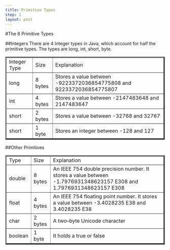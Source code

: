 ```yaml
---
title: Primitive Types
step: 1
layout: post
---
```


#The 8 Primitive Types

##Integers
There are 4 Integer types in Java, which account for half the primitive types. The types are long, int, short, byte.

<table border="3" cellpadding="10" cellspacing="5">
<tr>
<td>Integer Type</td>
<td> Size</td>
<td> Explanation </td>
</tr>
<tr>
<td>long</td>
<td> 8 bytes</td>
<td> Stores a value between -9223372036854775808 and 9223372036854775807 </td>
</tr>
<tr>
<td>int</td>
<td>4 bytes</td>
<td> Stores a value between -2147483648 and 2147483647 </td>
</tr>
<tr>
<td>short</td>
<td>2 bytes</td>
<td> Stores a value between -32768 and 32767 </td>
</tr>
<tr>
<td>short</td>
<td>1 byte</td>
<td>Stores an integer between -128 and 127</td>
</tr>
</table>


##Other Primitives


<table border="3" cellpadding="10" cellspacing="5">
<tr>
<td>Type</td>
<td> Size</td>
<td> Explanation </td>
</tr>
<tr>
<td>double</td>
<td> 8 bytes</td>
<td> An IEEE 754 double precision number. It stores a value between -1.7976931348623157 E308 and 1.7976931348623157 E308</td>
</tr>
<tr>
<td>float</td>
<td>4 bytes</td>
<td> An IEEE 754 floating point number. It stores a value between -3.4028235 E38 and 3.4028235 E38 </td>
</tr>
<tr>
<td>char</td>
<td>2 bytes</td>
<td>A two–byte Unicode character </td>
</tr>
<tr>
<td>boolean</td>
<td>1 byte</td>
<td>It holds a true or false</td>
</tr>
</table>